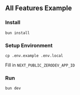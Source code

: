 ## All Features Example

### Install

```
bun install
```

### Setup Environment

```
cp .env.example .env.local
```

Fill in `NEXT_PUBLIC_ZERODEV_APP_ID`

### Run

```
bun dev
```
